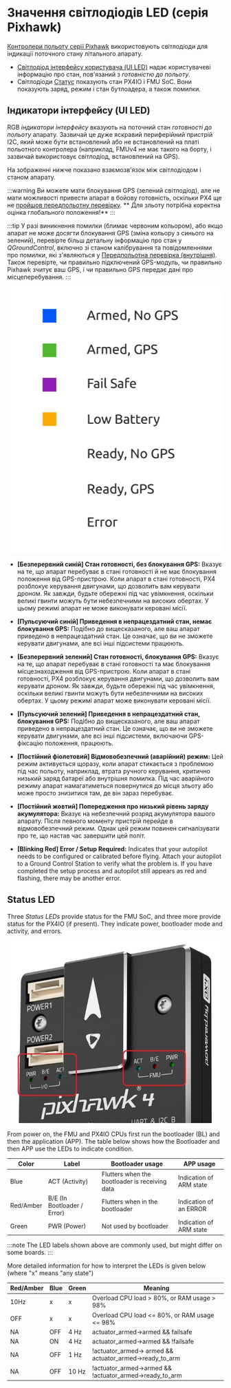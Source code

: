 # Значення світлодіодів LED (серія Pixhawk)

[ Контролери польоту серії Pixhawk](../flight_controller/pixhawk_series.md) використовують світлодіоди для індикації поточного стану літального апарату.
- [Світлодіод інтерфейсу користувача (UI LED)](#ui_led) надає користувачеві інформацію про стан, пов'язаний з *готовністю до польоту*.
- Світлодіоди [Статус](#status_led) показують стан PX4IO і FMU SoC. Вони показують заряд, режим і стан бутлоадера, а також помилки.

<a id="ui_led"></a>

## Індикатори інтерфейсу (UI LED)

RGB *індикатори інтерфейсу* вказують на поточний стан *готовності до польоту* апарату. Зазвичай це дуже яскравий периферійний пристрій I2C, який може бути встановлений або не встановлений на платі польотного контролера (наприклад,  FMUv4 не має такого на борту, і зазвичай використовує світлодіод, встановлений на GPS).

На зображенні нижче показано взаємозв'язок між світлодіодом і станом апарату.

:::warning
Ви можете мати блокування GPS (зелений світлодіод), але не мати можливості привести апарат в бойову готовність, оскільки PX4 ще не [ пройшов передпольотну перевірку](../flying/pre_flight_checks.md). ** Для зльоту потрібна коректна оцінка глобального положення!**
:::

:::tip
У разі виникнення помилки (блимає червоним кольором), або якщо апарат не може досягти блокування GPS (зміна кольору з синього на зелений), перевірте більш детальну інформацію про стан у *QGroundControl*, включно зі станом калібрування та повідомленнями про помилки, які з'являються у [Передпольотна перевірка (внутрішня)](../flying/pre_flight_checks.md). Також перевірте, чи правильно підключений GPS-модуль, чи правильно Pixhawk зчитує ваш GPS, і чи правильно GPS передає дані про місцеперебування.
:::

![LED meanings](../../assets/flight_controller/pixhawk_led_meanings.gif)


* **[Безперервний синій] Стан готовності, без блокування GPS:** Вказує на те, що апарат перебуває в стані готовності й не має блокування положення від GPS-пристрою. Коли апарат в стані готовності, PX4 розблокує керування двигунами, що дозволить вам керувати дроном. Як завжди, будьте обережні під час увімкнення, оскільки великі гвинти можуть бути небезпечними на високих обертах. У цьому режимі апарат не може виконувати керовані місії.

* **[Пульсуючий синій] Приведення в непрацездатний стан, немає блокування GPS:** Подібно до вищесказаного, але ваш апарат приведено в непрацездатний стан. Це означає, що ви не зможете керувати двигунами, але всі інші підсистеми працюють.

* **[Безперервний зелений] Стан готовності, блокування GPS:** Вказує на те, що апарат перебуває в стані готовності та має блокування місцезнаходження від GPS-пристрою. Коли апарат в стані готовності, PX4 розблокує керування двигунами, що дозволить вам керувати дроном. Як завжди, будьте обережні під час увімкнення, оскільки великі гвинти можуть бути небезпечними на високих обертах. У цьому режимі апарат може виконувати керовані місії.

* **[Пульсуючий зелений] Приведення в непрацездатний стан, блокування GPS:** Подібно до вищесказаного, але ваш апарат приведено в непрацездатний стан. Це означає, що ви не зможете керувати двигунами, але всі інші підсистеми, включаючи GPS-фіксацію положення, працюють.

* **[Постійний фіолетовий] Відмовобезпечний (аварійний) режим:** Цей режим активується щоразу, коли апарат стикається з проблемою під час польоту, наприклад, втрата ручного керування, критично низький заряд батареї або внутрішня помилка. Під час аварійного режиму апарат намагатиметься повернутися до місця зльоту або може просто знизитися там, де він зараз перебуває.

* **[Постійний жовтий] Попередження про низький рівень заряду акумулятора:** Вказує на небезпечний розряд акумулятора вашого апарату. Після певного моменту пристрій перейде в відмовобезпечний режим. Однак цей режим повинен сигналізувати про те, що настав час завершити цей політ.

* **[Blinking Red] Error / Setup Required:** Indicates that your autopilot needs to be configured or calibrated before flying. Attach your autopilot to a Ground Control Station to verify what the problem is. If you have completed the setup process and autopilot still appears as red and flashing, there may be another error.


<a id="status_led"></a>

## Status LED

Three *Status LEDs* provide status for the FMU SoC, and three more provide status for the PX4IO (if present). They indicate power, bootloader mode and activity, and errors.

![Pixhawk 4](../../assets/flight_controller/pixhawk4/pixhawk4_status_leds.jpg)

From power on, the FMU and PX4IO CPUs first run the bootloader (BL) and then the application (APP). The table below shows how the Bootloader and then APP use the LEDs to indicate condition.

| Color     | Label                       | Bootloader usage                               | APP usage               |
| --------- | --------------------------- | ---------------------------------------------- | ----------------------- |
| Blue      | ACT (Activity)              | Flutters when the bootloader is receiving data | Indication of ARM state |
| Red/Amber | B/E (In Bootloader / Error) | Flutters when in the bootloader                | Indication of an ERROR  |
| Green     | PWR (Power)                 | Not used by bootloader                         | Indication of ARM state |

:::note
The LED labels shown above are commonly used, but might differ on some boards.
:::

More detailed information for how to interpret the LEDs is given below (where "x" means "any state")

| Red/Amber | Blue | Green | Meaning                                                      |
| --------- | ---- | ----- | ------------------------------------------------------------ |
| 10Hz      | x    | x     | Overload CPU load > 80%, or RAM usage > 98%                  |
| OFF       | x    | x     | Overload CPU load <= 80%, or RAM usage <= 98%                |
| NA        | OFF  | 4 Hz  | actuator_armed->armed && failsafe                            |
| NA        | ON   | 4 Hz  | actuator_armed->armed && !failsafe                           |
| NA        | OFF  | 1 Hz  | !actuator_armed-> armed && actuator_armed->ready_to_arm  |
| NA        | OFF  | 10 Hz | !actuator_armed->armed  && !actuator_armed->ready_to_arm | 
